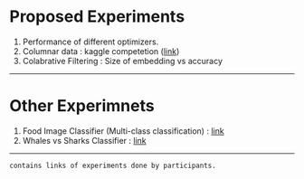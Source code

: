 # Proposed Experiments

1. Performance of different optimizers.
2. Columnar data : kaggle competetion ([link](https://www.kaggle.com/c/competitive-data-science-predict-future-sales))
3. Colabrative Filtering : Size of embedding vs accuracy

----
# Other Experimnets

1. Food Image Classifier (Multi-class classification) : [link](https://github.com/ksasi/Deep-Learning/blob/master/Food-Images-(Food-101)_Kaggle_CNN.ipynb)
2. Whales vs Sharks Classifier : [link](https://github.com/satyajittarai/2018-cycle-2/blob/master/sharkwhale.ipynb)

----
`contains links of experiments done by participants.`
